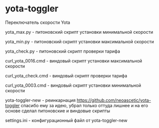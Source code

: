 # yota-toggler
Переключатель скорости Yota

yota_max.py - питоновский скрипт установки минимальной скорости

yota_min.py - питоновский скрипт установки максимальной скорости

yota_check.py - питоновский скрипт проверки тарифа

curl_yota_0016.cmd - виндовый скрипт установки максимальной скорости

curl_yota_check.cmd - виндовый скрипт проверки тарифа

curl_yota_0003.cmd - виндовый скрипт установки минимальной скорости

yota-toggler-new - реинкарнация https://github.com/neoascetic/yota-toggler спасибо ему за идею, убрал только оттуда лишнее и на его основе сделал питоновские и виндовые скрипты

settings.ini - конфигурационный файл от yota-toggler-new
